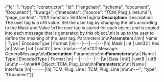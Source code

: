 {"lc": 1, "type": "constructor", "id": ["langchain", "schema", "document", "Document"], "kwargs": {"metadata": {"source": "TCM_Plug_Lines.md"}, "page_content": "### Function: SetUserTag\n\n**Description:** Description: The user tag is a u16 value. Set the user tag by changing the bits according to the Mask and Value.\nThe user tag is stored for each object and is copied into each message that is generated by this object.\nIt is up to the user to define the meaning of the user tag. Parameters:\n\n**Parameters:**\n\n| Name | Type | EncodedType | Format |\n|---|---|---|---|\n| Mask | int | uint32 | hex |\n| Value | int | uint32 | hex |\n\n\n---\n\n### Message: GeneralMessage\n\n**Description:** Parameters:\n\n**Parameters:**\n\n| Name | Type | EncodedType | Format |\n|---|---|---|---|\n| Data | int[] | uint8 | utf8 |\n\n\n---\n\n### Object: TCM_Plug_Line\n\n**Parameters:**\n\n| Name | Interface |\n|---|---|\n| TCM_Plug_Line | TCM_Plug_Line |\n\n\n---", "type": "Document"}}
